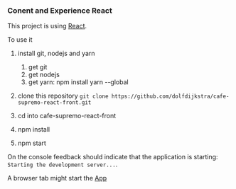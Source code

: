 ### Conent and Experience React



This project is using [React](./REACT.md).


To use it
1. install git, nodejs and yarn
   1. get git
   2. get nodejs
   3. get yarn: npm install yarn --global

2. clone this repository
   `git clone https://github.com/dolfdijkstra/cafe-supremo-react-front.git`

3. cd into cafe-supremo-react-front

4. npm install

5. npm start

  On the  console feedback should indicate that the application is starting: `Starting the development server...`.

  A browser tab might start the [App](http://localhost:3000)

